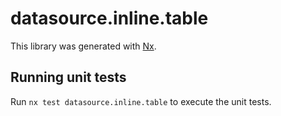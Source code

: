 # datasource.inline.table

This library was generated with [Nx](https://nx.dev).

## Running unit tests

Run `nx test datasource.inline.table` to execute the unit tests.

